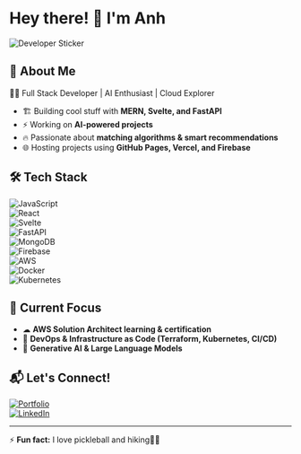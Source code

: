 # Hey there! 👋 I'm Anh
![Developer Sticker](https://media.giphy.com/media/QTfX9Ejfra3ZmNxh6B/giphy.gif)

## 🚀 About Me  
👨‍💻 Full Stack Developer | AI Enthusiast | Cloud Explorer  

- 🏗 Building cool stuff with **MERN, Svelte, and FastAPI**  
- ⚡ Working on **AI-powered projects**
- 🔥 Passionate about **matching algorithms & smart recommendations**  
- 🌐 Hosting projects using **GitHub Pages, Vercel, and Firebase**  

## 🛠️ Tech Stack  
![JavaScript](https://img.shields.io/badge/-JavaScript-F7DF1E?style=flat&logo=javascript&logoColor=black)  
![React](https://img.shields.io/badge/-React-61DAFB?style=flat&logo=react&logoColor=black)  
![Svelte](https://img.shields.io/badge/-Svelte-FF3E00?style=flat&logo=svelte&logoColor=white)  
![FastAPI](https://img.shields.io/badge/-FastAPI-009688?style=flat&logo=fastapi&logoColor=white)  
![MongoDB](https://img.shields.io/badge/-MongoDB-47A248?style=flat&logo=mongodb&logoColor=white)  
![Firebase](https://img.shields.io/badge/-Firebase-FFCA28?style=flat&logo=firebase&logoColor=black)  
![AWS](https://img.shields.io/badge/-AWS-232F3E?style=flat&logo=amazon-aws&logoColor=white)  
![Docker](https://img.shields.io/badge/-Docker-2496ED?style=flat&logo=docker&logoColor=white)  
![Kubernetes](https://img.shields.io/badge/-Kubernetes-326CE5?style=flat&logo=kubernetes&logoColor=white)  

## 🌱 Current Focus  
- ☁ **AWS Solution Architect learning & certification**  
- 🔧 **DevOps & Infrastructure as Code (Terraform, Kubernetes, CI/CD)**  
- 🤖 **Generative AI & Large Language Models**  

## 📬 Let's Connect!  
[![Portfolio](https://img.shields.io/badge/-Portfolio-222222?style=flat&logo=github&logoColor=white)](https://hongeinh.github.io/)  
[![LinkedIn](https://img.shields.io/badge/-LinkedIn-0077B5?style=flat&logo=linkedin&logoColor=white)](https://linkedin.com/in/hongeinh)  

---

⚡ **Fun fact:** I love pickleball and hiking🧈🔥  
